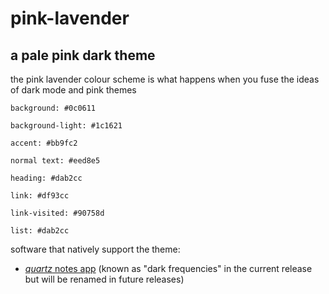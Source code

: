 # pink-lavender
## a pale pink dark theme
the pink lavender colour scheme is what happens when you fuse the ideas of dark mode and pink themes

```
background: #0c0611

background-light: #1c1621

accent: #bb9fc2

normal text: #eed8e5

heading: #dab2cc

link: #df93cc

link-visited: #90758d

list: #dab2cc
```
software that natively support the theme:
- [*quartz* notes app](https://github.com/DoubleDotStudios/Quartz) (known as "dark frequencies" in the current release but will be renamed in future releases)
